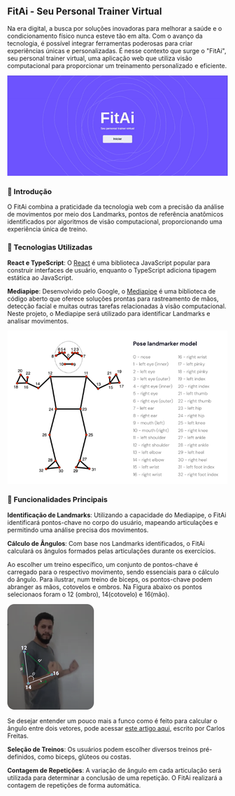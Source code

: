 ## FitAi - Seu Personal Trainer Virtual

Na era digital, a busca por soluções inovadoras para melhorar a saúde e o condicionamento físico nunca esteve tão em alta. Com o avanço da tecnologia, é possível integrar ferramentas poderosas para criar experiências únicas e personalizadas. É nesse contexto que surge o "FitAi", seu personal trainer virtual, uma aplicação web que utiliza visão computacional para proporcionar um treinamento personalizado e eficiente.

<img src="https://github.com/rafaelomodei/fitAI/blob/master/readme/gif.gif" alt="gif FitAi">

### 📖 Introdução
O FitAi combina a praticidade da tecnologia web com a precisão da análise de movimentos por meio dos Landmarks, pontos de referência anatômicos identificados por algoritmos de visão computacional, proporcionando uma experiência única de treino.


### 🧰 Tecnologias Utilizadas
**React e TypeScript**: O [React](https://react.dev/) é uma biblioteca JavaScript popular para construir interfaces de usuário, enquanto o TypeScript adiciona tipagem estática ao JavaScript.

**Mediapipe**: Desenvolvido pelo Google, o [Mediapipe](https://developers.google.com/mediapipe) é uma biblioteca de código aberto que oferece soluções prontas para rastreamento de mãos, detecção facial e muitas outras tarefas relacionadas à visão computacional. Neste projeto, o Mediapipe será utilizado para identificar Landmarks e analisar movimentos.

<img src="https://github.com/rafaelomodei/fitAI/blob/master/readme/Pose_landmarker_model.png" alt="Pose landmarker">

### 💪 Funcionalidades Principais
**Identificação de Landmarks**: Utilizando a capacidade do Mediapipe, o FitAi identificará pontos-chave no corpo do usuário, mapeando articulações e permitindo uma análise precisa dos movimentos.

**Cálculo de Ângulos**: Com base nos Landmarks identificados, o FitAi calculará os ângulos formados pelas articulações durante os exercícios.

Ao escolher um treino específico, um conjunto de pontos-chave é carregado para o respectivo movimento, sendo essenciais para o cálculo do ângulo. Para ilustrar, num treino de biceps, os pontos-chave podem abranger as mãos, cotovelos e ombros. Na Figura abaixo os pontos selecionaos foram o 12 (ombro), 14(cotovelo) e 16(mão).

<img src="https://github.com/rafaelomodei/fitAI/blob/master/readme/pose_angle.png" alt="Pose graus">

Se desejar entender um pouco mais a funco como é feito para calcular o ângulo entre dois vetores, pode acessar [este artigo aqui](https://www.docentes.univasf.edu.br/carlos.freitas/geometria_analitica/angulo.php), escrito por Carlos Freitas.

**Seleção de Treinos**: Os usuários podem escolher diversos treinos pré-definidos, como biceps, glúteos ou costas.

**Contagem de Repetições**: A variação de ângulo em cada articulação será utilizada para determinar a conclusão de uma repetição. O FitAi realizará a contagem de repetições de forma automática.


